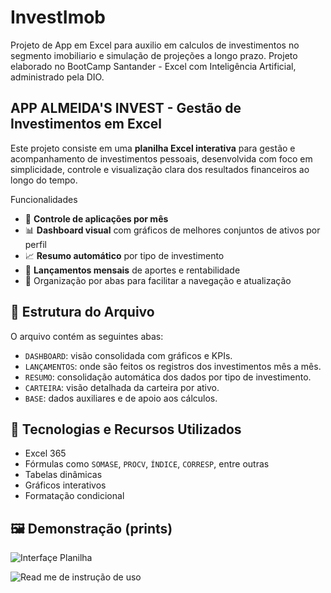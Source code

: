 # InvestImob
Projeto de App em Excel para auxilio em calculos de investimentos no segmento imobiliario e simulação de projeções a longo prazo. Projeto elaborado no BootCamp Santander - Excel com Inteligência Artificial, administrado pela DIO.




## **APP ALMEIDA'S INVEST - Gestão de Investimentos em Excel**

Este projeto consiste em uma **planilha Excel interativa** para gestão e acompanhamento de investimentos pessoais, desenvolvida com foco em simplicidade, controle e visualização clara dos resultados financeiros ao longo do tempo.

Funcionalidades

- 📅 **Controle de aplicações por mês**
- 📊 **Dashboard visual** com gráficos de melhores conjuntos de ativos por perfil
- 📈 **Resumo automático** por tipo de investimento
- 💸 **Lançamentos mensais** de aportes e rentabilidade
- 📂 Organização por abas para facilitar a navegação e atualização

## 🧾 Estrutura do Arquivo

O arquivo contém as seguintes abas:

- `DASHBOARD`: visão consolidada com gráficos e KPIs.
- `LANÇAMENTOS`: onde são feitos os registros dos investimentos mês a mês.
- `RESUMO`: consolidação automática dos dados por tipo de investimento.
- `CARTEIRA`: visão detalhada da carteira por ativo.
- `BASE`: dados auxiliares e de apoio aos cálculos.

## 🧠 Tecnologias e Recursos Utilizados

- Excel 365
- Fórmulas como `SOMASE`, `PROCV`, `ÍNDICE`, `CORRESP`, entre outras
- Tabelas dinâmicas
- Gráficos interativos
- Formatação condicional

## 🖼️ Demonstração (prints)

![Interfaçe Planilha](https://github.com/user-attachments/assets/b56a7f53-215a-4533-a225-f2d450cc3bbf)

![Read me de instrução de uso](https://github.com/user-attachments/assets/b671e291-0942-4c74-9729-480eb987a333)
